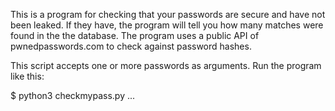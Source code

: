 This is a program for checking that your passwords are secure and have not been leaked.
If they have, the program will tell you how many matches were found in the the database.
The program uses a public API of pwnedpasswords.com to check against password hashes.

This script accepts one or more passwords as arguments. Run the program like this:

$ python3 checkmypass.py <password1> ...
